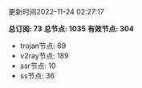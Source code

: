 更新时间2022-11-24 02:27:17

**总订阅: 73**
**总节点: 1035**
**有效节点: 304**
- trojan节点: 69
- v2ray节点: 189
- ssr节点: 10
- ss节点: 36
